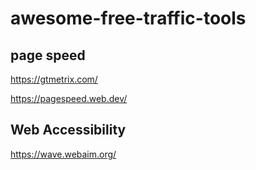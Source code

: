 # awesome-free-traffic-tools

## page speed

https://gtmetrix.com/

https://pagespeed.web.dev/

## Web Accessibility

https://wave.webaim.org/
